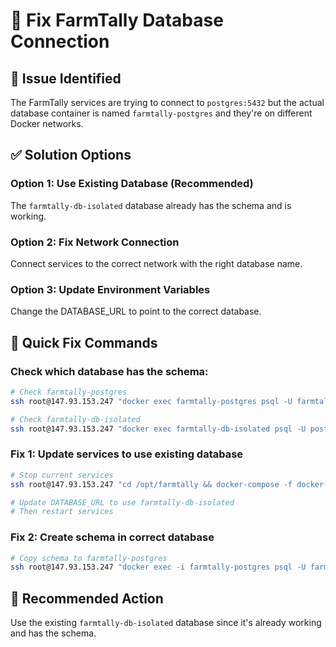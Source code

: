 # 🔧 Fix FarmTally Database Connection

## 🚨 Issue Identified
The FarmTally services are trying to connect to `postgres:5432` but the actual database container is named `farmtally-postgres` and they're on different Docker networks.

## ✅ Solution Options

### Option 1: Use Existing Database (Recommended)
The `farmtally-db-isolated` database already has the schema and is working.

### Option 2: Fix Network Connection
Connect services to the correct network with the right database name.

### Option 3: Update Environment Variables
Change the DATABASE_URL to point to the correct database.

## 🚀 Quick Fix Commands

### Check which database has the schema:
```bash
# Check farmtally-postgres
ssh root@147.93.153.247 "docker exec farmtally-postgres psql -U farmtally_user -d farmtally -c '\dt'"

# Check farmtally-db-isolated  
ssh root@147.93.153.247 "docker exec farmtally-db-isolated psql -U postgres -d farmtally -c '\dt'"
```

### Fix 1: Update services to use existing database
```bash
# Stop current services
ssh root@147.93.153.247 "cd /opt/farmtally && docker-compose -f docker-compose.backend-only.yml down"

# Update DATABASE_URL to use farmtally-db-isolated
# Then restart services
```

### Fix 2: Create schema in correct database
```bash
# Copy schema to farmtally-postgres
ssh root@147.93.153.247 "docker exec -i farmtally-postgres psql -U farmtally_user -d farmtally < /opt/farmtally/create-database-schema.sql"
```

## 🎯 Recommended Action
Use the existing `farmtally-db-isolated` database since it's already working and has the schema.